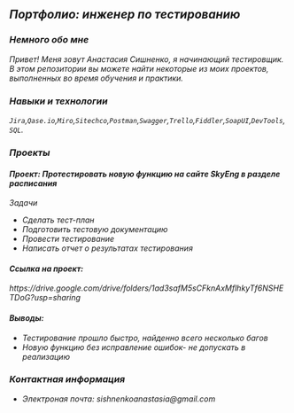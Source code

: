 <em><h2>Портфолио: инженер по тестированию</h2>

<h3>Немного обо мне</h3>
Привет! Меня зовут Анастасия Сишненко, я начинающий тестировщик.
В этом репозитории вы можете найти некоторые из моих проектов, выполненных во время обучения и практики.

<h3>Навыки и технологии</h3>
<code>Jira</code>,<code>Qase.io</code>,<code>Miro</code>,<code>Sitechco</code>,<code>Postman</code>,<code>Swagger</code>,<code>Trello</code>,<code>Fiddler</code>,<code>SoapUI</code>,<code>DevTools</code>,<code>SQL</code>.

<h3>Проекты</h3>
<h4>Проект: Протестировать новую функцию на сайте SkyEng в разделе расписания</h4>
Задачи
<ul>
  <li>Cделать тест-план </li>
<li>Подготовить тестовую документацию</li>
<li>Провести тестирование</li>
<li>Написать отчет о результатах тестирования</li></ul>
<h4>Ссылка на проект:</h4> https://drive.google.com/drive/folders/1ad3safM5sCFknAxMflhkyTf6NSHETDoG?usp=sharing
<h4>Выводы:</h4>
<ul> <li>Тестирование прошло быстро, найденно всего несколько багов</li>
  <li>Новую функцию без исправление ошибок- не допускать в реализацию </li>
</ul>

<h3>Контактная информация</h3>
<ul>
  <li>Электроная почта: sishnenkoanastasia@gmail.com</li> </ul></em>
